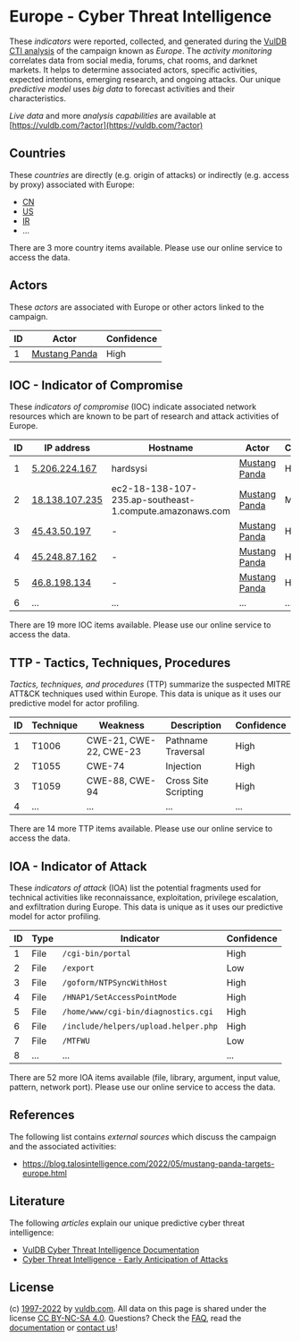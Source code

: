# Europe - Cyber Threat Intelligence

These _indicators_ were reported, collected, and generated during the [VulDB CTI analysis](https://vuldb.com/?kb.cti) of the campaign known as _Europe_. The _activity monitoring_ correlates data from social media, forums, chat rooms, and darknet markets. It helps to determine associated actors, specific activities, expected intentions, emerging research, and ongoing attacks. Our unique _predictive model_ uses _big data_ to forecast activities and their characteristics.

_Live data_ and more _analysis capabilities_ are available at [https://vuldb.com/?actor](https://vuldb.com/?actor)

## Countries

These _countries_ are directly (e.g. origin of attacks) or indirectly (e.g. access by proxy) associated with Europe:

* [CN](https://vuldb.com/?country.cn)
* [US](https://vuldb.com/?country.us)
* [IR](https://vuldb.com/?country.ir)
* ...

There are 3 more country items available. Please use our online service to access the data.

## Actors

These _actors_ are associated with Europe or other actors linked to the campaign.

ID | Actor | Confidence
-- | ----- | ----------
1 | [Mustang Panda](https://vuldb.com/?actor.mustang_panda) | High

## IOC - Indicator of Compromise

These _indicators of compromise_ (IOC) indicate associated network resources which are known to be part of research and attack activities of Europe.

ID | IP address | Hostname | Actor | Confidence
-- | ---------- | -------- | ----- | ----------
1 | [5.206.224.167](https://vuldb.com/?ip.5.206.224.167) | hardsysi | [Mustang Panda](https://vuldb.com/?actor.mustang_panda) | High
2 | [18.138.107.235](https://vuldb.com/?ip.18.138.107.235) | ec2-18-138-107-235.ap-southeast-1.compute.amazonaws.com | [Mustang Panda](https://vuldb.com/?actor.mustang_panda) | Medium
3 | [45.43.50.197](https://vuldb.com/?ip.45.43.50.197) | - | [Mustang Panda](https://vuldb.com/?actor.mustang_panda) | High
4 | [45.248.87.162](https://vuldb.com/?ip.45.248.87.162) | - | [Mustang Panda](https://vuldb.com/?actor.mustang_panda) | High
5 | [46.8.198.134](https://vuldb.com/?ip.46.8.198.134) | - | [Mustang Panda](https://vuldb.com/?actor.mustang_panda) | High
6 | ... | ... | ... | ...

There are 19 more IOC items available. Please use our online service to access the data.

## TTP - Tactics, Techniques, Procedures

_Tactics, techniques, and procedures_ (TTP) summarize the suspected MITRE ATT&CK techniques used within Europe. This data is unique as it uses our predictive model for actor profiling.

ID | Technique | Weakness | Description | Confidence
-- | --------- | -------- | ----------- | ----------
1 | T1006 | CWE-21, CWE-22, CWE-23 | Pathname Traversal | High
2 | T1055 | CWE-74 | Injection | High
3 | T1059 | CWE-88, CWE-94 | Cross Site Scripting | High
4 | ... | ... | ... | ...

There are 14 more TTP items available. Please use our online service to access the data.

## IOA - Indicator of Attack

These _indicators of attack_ (IOA) list the potential fragments used for technical activities like reconnaissance, exploitation, privilege escalation, and exfiltration during Europe. This data is unique as it uses our predictive model for actor profiling.

ID | Type | Indicator | Confidence
-- | ---- | --------- | ----------
1 | File | `/cgi-bin/portal` | High
2 | File | `/export` | Low
3 | File | `/goform/NTPSyncWithHost` | High
4 | File | `/HNAP1/SetAccessPointMode` | High
5 | File | `/home/www/cgi-bin/diagnostics.cgi` | High
6 | File | `/include/helpers/upload.helper.php` | High
7 | File | `/MTFWU` | Low
8 | ... | ... | ...

There are 52 more IOA items available (file, library, argument, input value, pattern, network port). Please use our online service to access the data.

## References

The following list contains _external sources_ which discuss the campaign and the associated activities:

* https://blog.talosintelligence.com/2022/05/mustang-panda-targets-europe.html

## Literature

The following _articles_ explain our unique predictive cyber threat intelligence:

* [VulDB Cyber Threat Intelligence Documentation](https://vuldb.com/?kb.cti)
* [Cyber Threat Intelligence - Early Anticipation of Attacks](https://www.scip.ch/en/?labs.20201022)

## License

(c) [1997-2022](https://vuldb.com/?kb.changelog) by [vuldb.com](https://vuldb.com/?kb.about). All data on this page is shared under the license [CC BY-NC-SA 4.0](https://creativecommons.org/licenses/by-nc-sa/4.0/). Questions? Check the [FAQ](https://vuldb.com/?kb.faq), read the [documentation](https://vuldb.com/?kb) or [contact us](https://vuldb.com/?contact)!
